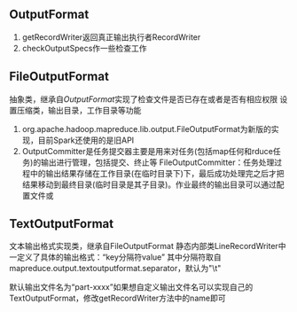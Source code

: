 ## OutputFormat

1. getRecordWriter返回真正输出执行者RecordWriter
2. checkOutputSpecs作一些检查工作

## FileOutputFormat
抽象类，继承自*OutputFormat*实现了检查文件是否已存在或者是否有相应权限
设置压缩类，输出目录，工作目录等功能

1. org.apache.hadoop.mapreduce.lib.output.FileOutputFormat为新版的实现，目前Spark还使用的是旧API
2. OutputCommitter是任务提交器主要是用来对任务(包括map任何和rduce任务)的输出进行管理，包括提交、终止等  FileOutputCommitter：任务处理过程中的输出结果存储在工作目录(在临时目录下)下，最后成功处理完之后才把结果移动到最终目录(临时目录是其子目录)。作业最终的输出目录可以通过配置文件或

## TextOutputFormat
文本输出格式实现类，继承自FileOutputFormat
静态内部类LineRecordWriter中一定义了具体的输出格式：“key分隔符value” 其中分隔符取自mapreduce.output.textoutputformat.separator，默认为"\t"

默认输出文件名为“part-xxxx”如果想自定义输出文件名可以实现自己的TextOutputFormat，修改getRecordWriter方法中的name即可

